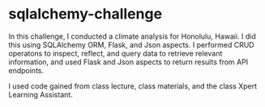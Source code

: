 # sqlalchemy-challenge

In this challenge, I conducted a climate analysis for Honolulu, Hawaii. I did this using SQLAlchemy ORM, Flask, and Json aspects. I performed CRUD operatons to inspect, reflect, and query data to retrieve relevant information, and used Flask and Json aspects to return results from API endpoints.

I used code gained from class lecture, class materials, and the class Xpert Learning Assistant.